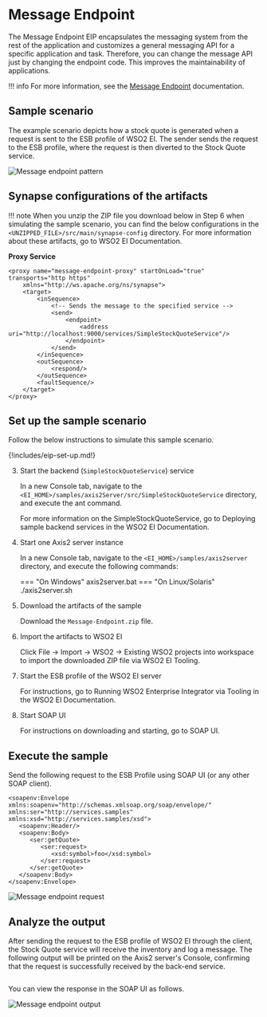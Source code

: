 # Message Endpoint

The Message Endpoint EIP encapsulates the messaging system from the rest of the application and customizes a general messaging API for a specific application and task. Therefore, you can change the message API just by changing the endpoint code. This improves the maintainability of applications.

!!! info 
    For more information, see the [Message Endpoint](https://www.enterpriseintegrationpatterns.com/patterns/messaging/MessageEndpoint.html) documentation.

## Sample scenario

The example scenario depicts how a stock quote is generated when a request is sent to the ESB profile of WSO2 EI. The sender sends the request to the ESB profile, where the request is then diverted to the Stock Quote service. 

![Message endpoint pattern]({{base_path}}/assets/img/learn/enterprise-integration-patterns/messaging-systems/message-endpoint-pattern.png)

## Synapse configurations of the artifacts

!!! note
    When you unzip the ZIP file you download below in Step 6 when simulating the sample scenario, you can find the below configurations in the `<UNZIPPED_FILE>/src/main/synapse-config` directory. For more information about these artifacts, go to WSO2 EI Documentation.

**Proxy Service**

```
<proxy name="message-endpoint-proxy" startOnLoad="true" transports="http https"
    xmlns="http://ws.apache.org/ns/synapse">
    <target>
        <inSequence>
            <!-- Sends the message to the specified service -->
            <send>
                <endpoint>
                    <address uri="http://localhost:9000/services/SimpleStockQuoteService"/>
                </endpoint>
            </send>
        </inSequence>
        <outSequence>
            <respond/>
        </outSequence>
        <faultSequence/>
    </target>
</proxy>
```

## Set up the sample scenario

Follow the below instructions to simulate this sample scenario.

{!includes/eip-set-up.md!}

3. Start the backend (`SimpleStockQuoteService`) service

    In a new Console tab, navigate to the `<EI_HOME>/samples/axis2Server/src/SimpleStockQuoteService` directory, and execute the ant command.

    For more information on the SimpleStockQuoteService, go to Deploying sample backend services in the WSO2 EI Documentation.

4. Start one Axis2 server instance

    In a new Console tab, navigate to the `<EI_HOME>/samples/axis2server` directory, and execute the following commands:

    === "On Windows"
          axis2server.bat
    === "On Linux/Solaris"
          ./axis2server.sh

5. Download the artifacts of the sample

    Download the `Message-Endpoint.zip` file.

6. Import the artifacts to WSO2 EI

    Click File -> Import -> WSO2 -> Existing WSO2 projects into workspace to import the downloaded ZIP file via WSO2 EI Tooling.

7. Start the ESB profile of the WSO2 EI server

    For instructions, go to Running WSO2 Enterprise Integrator via Tooling in the WSO2 EI Documentation.

8. Start SOAP UI

    For instructions on downloading and starting, go to SOAP UI.

## Execute the sample

Send the following request to the ESB Profile using SOAP UI (or any other SOAP client).

```
<soapenv:Envelope xmlns:soapenv="http://schemas.xmlsoap.org/soap/envelope/" xmlns:ser="http://services.samples" xmlns:xsd="http://services.samples/xsd">
   <soapenv:Header/>
   <soapenv:Body>
      <ser:getQuote>   
         <ser:request>         
            <xsd:symbol>foo</xsd:symbol>
         </ser:request>        
      </ser:getQuote>
   </soapenv:Body>
</soapenv:Envelope>
```

![Message endpoint request]({{base_path}}/assets/img/learn/enterprise-integration-patterns/messaging-systems/message-endpoint-request.png)

## Analyze the output

After sending the request to the ESB profile of WSO2 EI through the client, the Stock Quote service will receive the inventory and log a message. The following output will be printed on the Axis2 server's Console, confirming that  the request is successfully received by the back-end service.

```

```

You can view the response in the SOAP UI as follows. 

![Message endpoint output]({{base_path}}/assets/img/learn/enterprise-integration-patterns/messaging-systems/message-endpoint-output.png)
